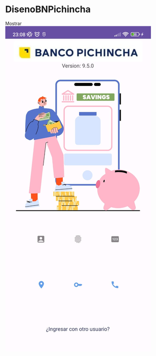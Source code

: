 # DisenoBNPichincha
Mostrar
![Mostrar](https://github.com/kbeltrane/ImagenesApps/blob/7c3b8b18b765337ac11b0281862cd29133cf9b36/WhatsApp%20Image%202023-07-20%20at%2023.09.47.jpeg)
